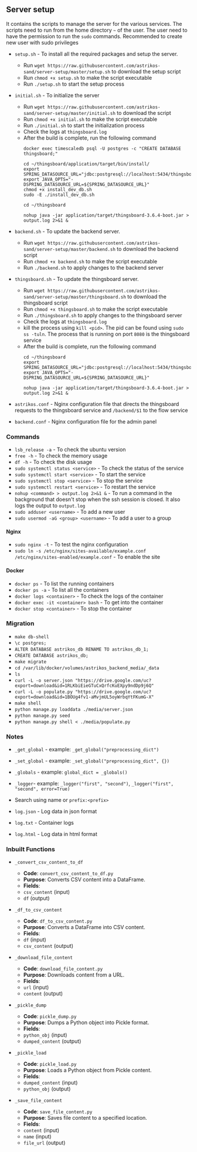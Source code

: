 ## Server setup

It contains the scripts to manage the server for the various services. The scripts need to run from the home directory `~` of the user. The user need to have the permission to run the `sudo` commands. Recommended to create new user with sudo privileges

- `setup.sh` - To install all the required packages and setup the server.
    - Run `wget https://raw.githubusercontent.com/astrikos-sand/server-setup/master/setup.sh` to download the setup script
    - Run `chmod +x setup.sh` to make the script executable
    - Run `./setup.sh` to start the setup process

- `initial.sh` - To initialize the server
    - Run `wget https://raw.githubusercontent.com/astrikos-sand/server-setup/master/initial.sh` to download the script
    - Run `chmod +x initial.sh` to make the script executable
    - Run `./initial.sh` to start the initialization process
    - Check the logs at `thingsboard.log`
    - After the build is complete, run the following command
        ```
        docker exec timescaledb psql -U postgres -c "CREATE DATABASE thingsboard;"

        cd ~/thingsboard/application/target/bin/install/
        export SPRING_DATASOURCE_URL="jdbc:postgresql://localhost:5434/thingsboard"
        export JAVA_OPTS="-DSPRING_DATASOURCE_URL=${SPRING_DATASOURCE_URL}"
        chmod +x install_dev_db.sh
        sudo -E ./install_dev_db.sh

        cd ~/thingsboard

        nohup java -jar application/target/thingsboard-3.6.4-boot.jar > output.log 2>&1 &
        ```

- `backend.sh` - To update the backend server.
    - Run `wget https://raw.githubusercontent.com/astrikos-sand/server-setup/master/backend.sh` to download the backend script
    - Run `chmod +x backend.sh` to make the script executable
    - Run `./backend.sh` to apply changes to the backend server

- `thingsboard.sh` - To update the thingsboard server.
    - Run `wget https://raw.githubusercontent.com/astrikos-sand/server-setup/master/thingsboard.sh` to download the thingsboard script
    - Run `chmod +x thingsboard.sh` to make the script executable
    - Run `./thingsboard.sh` to apply changes to the thingsboard server
    - Check the logs at `thingsboard.log`
    - kill the process using `kill <pid>`. The pid can be found using `sudo ss -tuln`. The process that is running on port `8080` is the thingsboard service
    - After the build is complete, run the following command
        ```
        cd ~/thingsboard
        export SPRING_DATASOURCE_URL="jdbc:postgresql://localhost:5434/thingsboard"
        export JAVA_OPTS="-DSPRING_DATASOURCE_URL=${SPRING_DATASOURCE_URL}"

        nohup java -jar application/target/thingsboard-3.6.4-boot.jar > output.log 2>&1 &
        ```

- `astrikos.conf` - Nginx configuration file that directs the thingsboard requests to the thingsboard service and `/backend/$1` to the flow service

- `backend.conf` - Nginx configuration file for the admin panel

### Commands

- `lsb_release -a` - To check the ubuntu version
- `free -h` - To check the memory usage
- `df -h` - To check the disk usage
- `sudo systemctl status <service>` - To check the status of the service
- `sudo systemctl start <service>` - To start the service
- `sudo systemctl stop <service>` - To stop the service
- `sudo systemctl restart <service>` - To restart the service
- `nohup <command> > output.log 2>&1 &` - To run a command in the background that doesn't stop when the ssh session is closed. It also logs the output to `output.log`
- `sudo adduser <username>` - To add a new user
- `sudo usermod -aG <group> <username>` - To add a user to a group

#### Nginx

- `sudo nginx -t` - To test the nginx configuration
- `sudo ln -s /etc/nginx/sites-available/example.conf /etc/nginx/sites-enabled/example.conf` - To enable the site

#### Docker

- `docker ps` - To list the running containers
- `docker ps -a` - To list all the containers
- `docker logs <container>` - To check the logs of the container
- `docker exec -it <container> bash` - To get into the container
- `docker stop <container>` - To stop the container

### Migration

- `make db-shell`
- `\c postgres;`
- `ALTER DATABASE astrikos_db RENAME TO astrikos_db_1;`
- `CREATE DATABASE astrikos_db;`
- `make migrate`
- `cd /var/lib/docker/volumes/astrikos_backend_media/_data`
- `ls`
- `curl -L -o server.json "https://drive.google.com/uc?export=download&id=1RLKbiEieGTuCxQrfcKuEXpy9ndDp9j6Q"`
- `curl -L -o populate.py "https://drive.google.com/uc?export=download&id=1BOUg4fv1-aMvjmUL5oyWrbqYtFKumG-X"`
- `make shell`
- `python manage.py loaddata ./media/server.json`
- `python manage.py seed`
- `python manage.py shell < ./media/populate.py`

### Notes

- `_get_global` - example: `_get_global("preprocessing_dict")`
- `_set_global` - example: `_set_global("preprocessing_dict", {})`
- `_globals` - example: `global_dict = _globals()`
- `_logger`- example: `_logger("first", "second")`, `_logger("first", "second", error=True)`

- Search using name or `prefix:<prefix>`
- `log.json` - Log data in json format
- `log.txt` - Container logs
- `log.html` - Log data in html format

### Inbuilt Functions

- `_convert_csv_content_to_df`
    - **Code**: `convert_csv_content_to_df.py`
    - **Purpose**: Converts CSV content into a DataFrame.
    - **Fields**:
    - `csv_content` (input)
    - `df` (output)

- `_df_to_csv_content`
    - **Code**: `df_to_csv_content.py`
    - **Purpose**: Converts a DataFrame into CSV content.
    - **Fields**:
    - `df` (input)
    - `csv_content` (output)

- `_download_file_content`
    - **Code**: `download_file_content.py`
    - **Purpose**: Downloads content from a URL.
    - **Fields**:
    - `url` (input)
    - `content` (output)

- `_pickle_dump`
    - **Code**: `pickle_dump.py`
    - **Purpose**: Dumps a Python object into Pickle format.
    - **Fields**:
    - `python_obj` (input)
    - `dumped_content` (output)

- `_pickle_load`
    - **Code**: `pickle_load.py`
    - **Purpose**: Loads a Python object from Pickle content.
    - **Fields**:
    - `dumped_content` (input)
    - `python_obj` (output)

- `_save_file_content`
    - **Code**: `save_file_content.py`
    - **Purpose**: Saves file content to a specified location.
    - **Fields**:
    - `content` (input)
    - `name` (input)
    - `file_url` (output)
